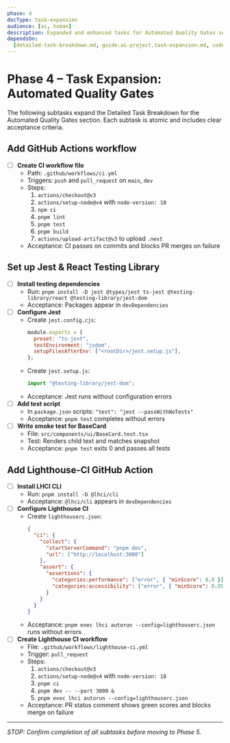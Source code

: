 ```yaml
---
phase: 4
docType: task-expansion
audience: [ai, human]
description: Expanded and enhanced tasks for Automated Quality Gates section (Phase 4)
dependsOn:
  [detailed-task-breakdown.md, guide.ai-project.task-expansion.md, coderules.md]
---
```


# Phase 4 – Task Expansion: Automated Quality Gates

The following subtasks expand the Detailed Task Breakdown for the Automated Quality Gates section. Each subtask is atomic and includes clear acceptance criteria.

## Add GitHub Actions workflow

- [ ] **Create CI workflow file**
  - Path: `.github/workflows/ci.yml`
  - Triggers: `push` and `pull_request` on `main`, `dev`
  - Steps:
    1. `actions/checkout@v3`
    2. `actions/setup-node@v4` with `node-version: 18`
    3. `npm ci`
    4. `pnpm lint`
    5. `pnpm test`
    6. `pnpm build`
    7. `actions/upload-artifact@v3` to upload `.next`
  - Acceptance: CI passes on commits and blocks PR merges on failure

## Set up Jest & React Testing Library

- [ ] **Install testing dependencies**
  - Run: `pnpm install -D jest @types/jest ts-jest @testing-library/react @testing-library/jest-dom`
  - Acceptance: Packages appear in `devDependencies`
- [ ] **Configure Jest**
  - Create `jest.config.cjs`:
    ```js
    module.exports = {
      preset: "ts-jest",
      testEnvironment: "jsdom",
      setupFilesAfterEnv: ["<rootDir>/jest.setup.js"],
    };
    ```
  - Create `jest.setup.js`:
    ```js
    import "@testing-library/jest-dom";
    ```
  - Acceptance: Jest runs without configuration errors
- [ ] **Add test script**
  - In `package.json` scripts: `"test": "jest --passWithNoTests"`
  - Acceptance: `pnpm test` completes without errors
- [ ] **Write smoke test for BaseCard**
  - File: `src/components/ui/BaseCard.test.tsx`
  - Test: Renders child text and matches snapshot
  - Acceptance: `pnpm test` exits 0 and passes all tests

## Add Lighthouse-CI GitHub Action

- [ ] **Install LHCI CLI**
  - Run: `pnpm install -D @lhci/cli`
  - Acceptance: `@lhci/cli` appears in `devDependencies`
- [ ] **Configure Lighthouse CI**
  - Create `lighthouserc.json`:
    ```json
    {
      "ci": {
        "collect": {
          "startServerCommand": "pnpm dev",
          "url": ["http://localhost:3000"]
        },
        "assert": {
          "assertions": {
            "categories:performance": ["error", { "minScore": 0.9 }],
            "categories:accessibility": ["error", { "minScore": 0.95 }]
          }
        }
      }
    }
    ```
  - Acceptance: `pnpm exec lhci autorun --config=lighthouserc.json` runs without errors
- [ ] **Create Lighthouse CI workflow**
  - File: `.github/workflows/lighthouse-ci.yml`
  - Trigger: `pull_request`
  - Steps:
    1. `actions/checkout@v3`
    2. `actions/setup-node@v4` with `node-version: 18`
    3. `pnpm ci`
    4. `pnpm dev -- --port 3000 &`
    5. `pnpm exec lhci autorun --config=lighthouserc.json`
  - Acceptance: PR status comment shows green scores and blocks merge on failure

---

_STOP: Confirm completion of all subtasks before moving to Phase 5._

